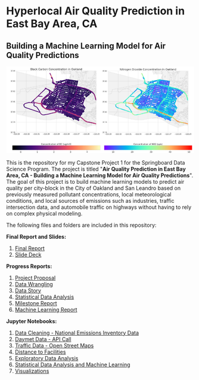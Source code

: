 # Hyperlocal Air Quality Prediction in East Bay Area, CA 
## Building a Machine Learning Model for Air Quality Predictions


<p align="center">
  <img src="Images/Image.png" alt="Hyper local AQ prediction"/>
</p>



This is the repository for my Capstone Project 1 for the Springboard Data Science Program. The project is titled "**Air Quality Prediction in East Bay Area, CA - Building a Machine Learning Model for Air Quality Predictions**". The goal of this project is to build machine learning models to predict air quality per city-block in the City of Oakland and San Leandro based on previously measured pollutant concentrations, local meteorological conditions, and local sources of emissions such as industries, traffic intersection data, and automobile traffic on highways without having to rely on complex physical modeling.

The following files and folders are included in this repository: 

**Final Report and Slides:**
1) [Final Report](https://github.com/varsha2509/hyperlocal-aq-prediction/blob/master/Docs/Capstone1-Final-Report.pdf)
2) [Slide Deck](https://github.com/varsha2509/hyperlocal-aq-prediction/blob/master/Docs/Capstone1%20Slide-Deck.pdf)

**Progress Reports:** 
1) [Project Proposal](https://github.com/varsha2509/hyperlocal-aq-prediction/blob/master/Docs/Capstone1-Proposal.pdf)
2) [Data Wrangling](https://github.com/varsha2509/hyperlocal-aq-prediction/blob/master/Docs/Capstone1-Data-Wrangling.pdf)
3) [Data Story](https://github.com/varsha2509/hyperlocal-aq-prediction/blob/master/Docs/Capstone1-DataStory.pdf)
4) [Statistical Data Analysis](https://github.com/varsha2509/hyperlocal-aq-prediction/blob/master/Docs/Capstone1-Statistical-Data-Analysis.pdf)
5) [Milestone Report](https://github.com/varsha2509/hyperlocal-aq-prediction/blob/master/Docs/Capstone1-Milestone-Report.pdf)
6) [Machine Learning Report](https://github.com/varsha2509/hyperlocal-aq-prediction/blob/master/Docs/Capstone1-In%20Depth-Report.pdf)

**Jupyter Notebooks:**
1) [Data Cleaning - National Emissions Inventory Data](https://github.com/varsha2509/hyperlocal-aq-prediction/blob/master/Notebooks/Data-Cleaning-NEI-Data.ipynb)
2) [Daymet Data - API Call](https://github.com/varsha2509/hyperlocal-aq-prediction/blob/master/Notebooks/Daymet-Data-API-Call.ipynb)
3) [Traffic Data - Open Street Maps](https://github.com/varsha2509/hyperlocal-aq-prediction/blob/master/Notebooks/OSM-Traffic-Data.ipynb)
4) [Distance to Facilities](https://github.com/varsha2509/hyperlocal-aq-prediction/blob/master/Notebooks/Calculate-Distance-To-All-Facilities.ipynb)
5) [Exploratory Data Analysis](https://github.com/varsha2509/hyperlocal-aq-prediction/blob/master/Notebooks/Exploratory-Data-Analysis.ipynb) 
6) [Statistical Data Analysis and Machine Learning](https://github.com/varsha2509/hyperlocal-aq-prediction/blob/master/Notebooks/Statistical-Data-Analysis-And-Machine-Learning-All-Facilities.ipynb)
7) [Visualizations](https://github.com/varsha2509/hyperlocal-aq-prediction/blob/master/Notebooks/Visualizations.ipynb)
